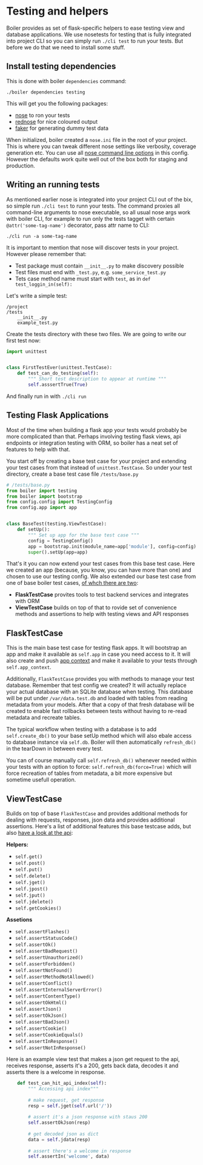 # Testing and helpers

Boiler provides as set of flask-specific helpers to ease testing view and database applications. We use nosetests for testing that is fully integrated into project CLI so you can simply run `./cli test` to run your tests. But before we do that we need to install some stuff.

## Install testing dependencies

This is done with boiler `dependencies` command:

```
./boiler dependencies testing
```

This will get you the following packages:

  * [nose](https://pypi.org/project/nose/) to ron your tests
  * [rednose](https://pypi.org/project/rednose/) for nice coloured output
  * [faker](https://pypi.org/project/Faker/) for generating dummy test data

When initialized, boiler created a `nose.ini` file in the root of your project. This is where you can tweak different nose settings like verbosity, coverage generation etc. You can use all [nose command line options](http://nose.readthedocs.io/en/latest/man.html) in this config. However the defaults work quite well out of the box both for staging and production.


## Writing an running tests

As mentioned earlier nose is integrated into your project CLI out of the bix, so simple run `./cli test` to runn your tests. The command proxies all command-line arguments to nose executable, so all usual nose args work with boiler CLI, for example to run only the tests tagget with certain `@attr('some-tag-name')` decorator, pass attr name to CLI:

```
./cli run -a some-tag-name
```

It is important to mention that nose will discover tests in your project. However please remember that:

  * Test package must contain `__init__.py` to make discovery possible
  * Test files must end with `_test.py`, e.g. `some_service_test.py`
  * Tets case method name must start with `test`, as in `def test_loggin_in(self):`

Let's write a simple test:

```
/project
/tests
    __init__.py
    example_test.py
```

Create the tests directory with these two files. We are going to write our first test now:

```python
import unittest


class FirstTestEver(unittest.TestCase):
    def test_can_do_testing(self):
        """ Short test description to appear at runtime """
        self.asssertTrue(True)

```

And finally run in with `./cli run`


## Testing Flask Applications

Most of the time when building a flask app your tests would probably be more complicated than that. Perhaps involving testing flask views, api endpoints or integration testing with ORM, so boiler has a neat set of features to help with that.

You start off by creating a base test case for your project and extending your test cases from that instead of `unittest.TestCase`. So under your test directory, create a base test case file `/tests/base.py` 

```python
# /tests/base.py
from boiler import testing
from boiler import bootstrap
from config.config import TestingConfig
from config.app import app


class BaseTest(testing.ViewTestCase):
    def setUp():
        """ Set up app for the base test case """
        config = TestingConfig()
        app = bootstrap.init(module_name=app['module'], config=config)
        super().setUp(app=app)
```

That's it you can now extend your test cases from this base test case. Here we created an app (because, you know, you can have more than one) and chosen to use our testing config. We also extended our base test case from one of base boiler test cases, [of whch there are two](https://github.com/projectshift/shift-boiler/blob/master/boiler/testing/testcase.py):

  * **FlaskTestCase** provites tools to test backend services and integrates with ORM
  * **ViewTestCase** builds on top of that to rovide set of convenience methods and assertions to help with testing views and API responses


## FlaskTestCase

This is the main base test case for testing flask apps. It will bootstrap an app and make it available as `self.app` in case you need access to it. It will also create and push [app context](http://flask.pocoo.org/docs/1.0/appcontext/) and make it available to your tests through `self.app_context`.

Additionally, `FlaskTestCase` provides you with methods to manage your test database. Remember that test config we created? It will actually replace your actual database with an SQLite database when testing. This database will be put under `/var/data.test.db` and loaded with tables from reading metadata from your models. After that a copy of that fresh database will be created to enable fast rollbacks between tests without having to re-read metadata and recreate tables.

The typical workflow when testing with a database is to add `self.create_db()` to your base setUp method which will also ebale access to database instance via `self.db`. Boiler will then automatically `refresh_db()` in the tearDown in between every test.

You can of course manually call `self.refresh_db()` whenever needed within your tests with an option to force: `self.refresh_db(force=True)` which will force recreation of tables from metadata, a bit more expensive but sometime usefull operation.

## ViewTestCase

Builds on top of base `FlaskTestCase` and provides additional methods for dealing with requests, responses, json data and provides additional assertions. Here's a list of additional features this base testcase adds, but also [have a look at the api](https://github.com/projectshift/shift-boiler/blob/master/boiler/testing/testcase.py#L115):

**Helpers:**

  * `self.get()`
  * `self.post()`
  * `self.put()`
  * `self.delete()`
  * `self.jget()`
  * `self.jpost()`
  * `self.jput()`
  * `self.jdelete()`
  * `self.getCookies()`

**Assetions**

  * `self.assertFlashes()`
  * `self.assertStatusCode()`
  * `self.assertOk()`
  * `self.assertBadRequest()`
  * `self.assertUnauthorized()`
  * `self.assertForbidden()`
  * `self.assertNotFound()`
  * `self.assertMethodNotAllowed()`
  * `self.assertConflict()`
  * `self.assertInternalServerError()`
  * `self.assertContentType()`
  * `self.assertOkHtml()`
  * `self.assertJson()`
  * `self.assertOkJson()`
  * `self.assertBadJson()`
  * `self.assertCookie()`
  * `self.assertCookieEquals()`
  * `self.assertInResponse()`
  * `self.assertNotInResponse()`

Here is an example view test that makes a json get request to the api, receives response, asserts it's a 200, gets back data, decodes it and asserts there is a welcome in response.

  
```python
    def test_can_hit_api_index(self):
        """ Accessing api index"""
        
        # make request, get response
        resp = self.jget(self.url('/'))
        
        # assert it's a json response with staus 200
        self.assertOkJson(resp)    
        
        # get decoded json as dict            
        data = self.jdata(resp)      
        
        # assert there's a welcome in response
        self.assertIn('welcome', data)  
```  











  